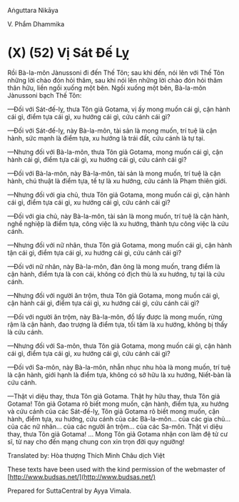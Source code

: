  

Aṅguttara Nikāya

V. Phẩm Dhammika

# (X) (52) Vị Sát Ðế Lỵ

Rồi Bà-la-môn Jànussoni đi đến Thế Tôn; sau khi đến, nói lên với Thế Tôn những lời chào đón hỏi thăm, sau khi nói lên những lời chào đón hỏi thăm thân hữu, liền ngồi xuống một bên. Ngồi xuống một bên, Bà-la-môn Jànussoni bạch Thế Tôn:

—Ðối với Sát-đế-lỵ, thưa Tôn giả Gotama, vị ấy mong muốn cái gì, cận hành cái gì, điểm tựa cái gì, xu hướng cái gì, cứu cánh cái gì?

—Ðối với Sát-đế-lỵ, này Bà-la-môn, tài sản là mong muốn, trí tuệ là cận hành, sức mạnh là điểm tựa, xu hướng là trái đất, cứu cánh là tự tại.

—Nhưng đối với Bà-la-môn, thưa Tôn giả Gotama, mong muốn cái gì, cận hành cái gì, điểm tựa cái gì, xu hướng cái gì, cứu cánh cái gì?

—Ðối với Bà-la-môn, này Bà-la-môn, tài sản là mong muốn, trí tuệ là cận hành, chú thuật là điểm tựa, tế tự là xu hướng, cứu cánh là Phạm thiên giới.

—Nhưng đối với gia chủ, thưa Tôn giả Gotama, mong muốn cái gì, cận hành cái gì, điểm tựa cái gì, xu hướng cái gì, cứu cánh cái gì?

—Ðối với gia chủ, này Bà-la-môn, tài sản là mong muốn, trí tuệ là cận hành, nghề nghiệp là điểm tựa, công việc là xu hướng, thành tựu công việc là cứu cánh.

—Nhưng đối với nữ nhân, thưa Tôn giả Gotama, mong muốn cái gì, cận hành tận cái gì, điểm tựa cái gì, xu hướng cái gì, cứu cánh cái gì?

—Ðối với nữ nhân, này Bà-la-môn, đàn ông là mong muốn, trang điểm là cận hành, điểm tựa là con cái, không có địch thù là xu hướng, tự tại là cứu cánh.

—Nhưng đối với người ăn trộm, thưa Tôn giả Gotama, mong muốn cái gì, cận hành cái gì, điểm tựa cái gì, xu hướng cái gì, cứu cánh cái gì?

—Ðối với người ăn trộm, này Bà-la-môn, đồ lấy được là mong muốn, rừng rậm là cận hành, đao trượng là điểm tựa, tối tăm là xu hướng, không bị thấy là cứu cánh.

—Nhưng đối với Sa-môn, thưa Tôn giả Gotama, mong muốn cái gì, cận hành cái gì, điểm tựa cái gì, xu hướng cái gì, cứu cánh cái gì?

—Ðối với Sa-môn, này Bà-la-môn, nhẫn nhục nhu hòa là mong muốn, trí tuệ là cận hành, giới hạnh là điểm tựa, không có sở hữu là xu hướng, Niết-bàn là cứu cánh.

—Thật vi diệu thay, thưa Tôn giả Gotama. Thật hy hữu thay, thưa Tôn giả Gotama! Tôn giả Gotama rõ biết mong muốn, cận hành, điểm tựa, xu hướng và cứu cánh của các Sát-đế-lỵ, Tôn giả Gotama rõ biết mong muốn, cận hành, điểm tựa, xu hướng, cứu cánh của các Bà-la-môn... của các gia chủ... của các nữ nhân... của các người ăn trộm... của các Sa-môn. Thật vi diệu thay, thưa Tôn giả Gotama! ... Mong Tôn giả Gotama nhận con làm đệ tử cư sĩ, từ nay cho đến mạng chung con xin trọn đời quy ngưỡng!

Translated by: Hòa thượng Thích Minh Châu dịch Việt

These texts have been used with the kind permission of the webmaster of [http://www.budsas.net/](http://www.budsas.net/)

Prepared for SuttaCentral by Ayya Vimala.